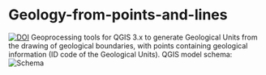 # Geology-from-points-and-lines
[![DOI](https://zenodo.org/badge/DOI/10.5281/zenodo.14629465.svg)](https://doi.org/10.5281/zenodo.14629465)
Geoprocessing tools for QGIS 3.x to generate Geological Units from the drawing of geological boundaries, with points containing geological information (ID code of the Geological Units). 
QGIS model schema:
![Schema](https://github.com/user-attachments/assets/c9ba0da3-dd82-45e2-9f45-bd327e36277d)
